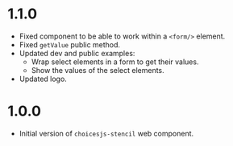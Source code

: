 # 1.1.0

- Fixed component to be able to work within a `<form/>` element.
- Fixed `getValue` public method.
- Updated dev and public examples:
  - Wrap select elements in a form to get their values.
  - Show the values of the select elements.
- Updated logo.

# 1.0.0

- Initial version of `choicesjs-stencil` web component.
